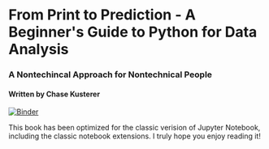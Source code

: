 # From Print to Prediction - A Beginner's Guide to Python for Data Analysis
### A Nontechincal Approach for Nontechnical People
#### Written by Chase Kusterer

[![Binder](https://mybinder.org/badge_logo.svg)](https://mybinder.org/v2/gh/chase-kusterer/textbook-py-data-analysis/master?urlpath=tree&clear_cache=0)

This book has been optimized for the classic verision of Jupyter Notebook, including the classic notebook extensions. I truly hope you enjoy reading it!
